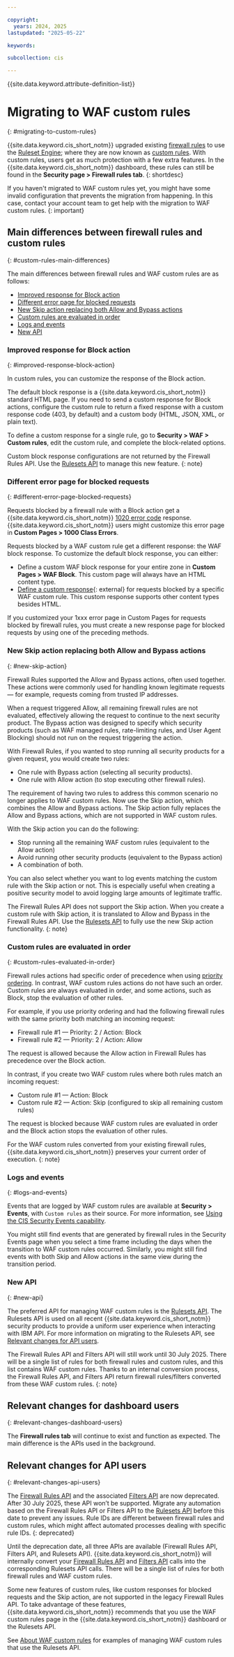 ```yaml
---

copyright:
  years: 2024, 2025
lastupdated: "2025-05-22"

keywords:

subcollection: cis

---
```


{{site.data.keyword.attribute-definition-list}}

# Migrating to WAF custom rules
{: #migrating-to-custom-rules}

{{site.data.keyword.cis_short_notm}} upgraded existing [firewall rules](/docs/cis?topic=cis-about-firewall-rules) to use the [Ruleset Engine](/docs/cis?topic=cis-about-rule-sets); where they are now known as [custom rules](/docs/cis?topic=cis-custom-rules-overview). With custom rules, users get as much protection with a few extra features. In the {{site.data.keyword.cis_short_notm}} dashboard, these rules can still be found in the **Security page > Firewall rules tab**.
{: shortdesc}

If you haven't migrated to WAF custom rules yet, you might have some invalid configuration that prevents the migration from happening. In this case, contact your account team to get help with the migration to WAF custom rules.
{: important}

## Main differences between firewall rules and custom rules
{: #custom-rules-main-differences}

The main differences between firewall rules and WAF custom rules are as follows:

* [Improved response for Block action](/docs/cis?topic=cis-migrating-to-custom-rules#improved-response-block-action)
* [Different error page for blocked requests](/docs/cis?topic=cis-migrating-to-custom-rules#different-error-page-blocked-requests)
* [New Skip action replacing both Allow and Bypass actions](/docs/cis?topic=cis-migrating-to-custom-rules#new-skip-action)
* [Custom rules are evaluated in order](/docs/cis?topic=cis-migrating-to-custom-rules#custom-rules-evaluated-in-order)
* [Logs and events](/docs/cis?topic=cis-migrating-to-custom-rules#logs-and-events) 
* [New API](/docs/cis?topic=cis-migrating-to-custom-rules#new-api)

### Improved response for Block action
{: #improved-response-block-action}

In custom rules, you can customize the response of the Block action.

The default block response is a {{site.data.keyword.cis_short_notm}} standard HTML page. If you need to send a custom response for Block actions, configure the custom rule to return a fixed response with a custom response code (403, by default) and a custom body (HTML, JSON, XML, or plain text).

To define a custom response for a single rule, go to **Security > WAF > Custom rules**, edit the custom rule, and complete the block-related options.

Custom block response configurations are not returned by the Firewall Rules API. Use the [Rulesets API](/apidocs/cis#get-instance-rulesets) to manage this new feature.
{: note}

### Different error page for blocked requests
{: #different-error-page-blocked-requests}

Requests blocked by a firewall rule with a Block action get a {{site.data.keyword.cis_short_notm}} [1020 error code](/docs/cis?topic=cis-html-1xxx-errors#1020-error) response. {{site.data.keyword.cis_short_notm}} users might customize this error page in **Custom Pages > 1000 Class Errors**.

Requests blocked by a WAF custom rule get a different response: the WAF block response. To customize the default block response, you can either:

* Define a custom WAF block response for your entire zone in **Custom Pages > WAF Block**. This custom page will always have an HTML content type.
* [Define a custom response](https://developers.cloudflare.com/waf/custom-rules/create-dashboard/#configure-a-custom-response-for-blocked-requests){: external} for requests blocked by a specific WAF custom rule. This custom response supports other content types besides HTML.

If you customized your 1xxx error page in Custom Pages for requests blocked by firewall rules, you must create a new response page for blocked requests by using one of the preceding methods.

### New Skip action replacing both Allow and Bypass actions
{: #new-skip-action}

Firewall Rules supported the Allow and Bypass actions, often used together. These actions were commonly used for handling known legitimate requests — for example, requests coming from trusted IP addresses.

When a request triggered Allow, all remaining firewall rules are not evaluated, effectively allowing the request to continue to the next security product. The Bypass action was designed to specify which security products (such as WAF managed rules, rate-limiting rules, and User Agent Blocking) should not run on the request triggering the action.

With Firewall Rules, if you wanted to stop running all security products for a given request, you would create two rules:

* One rule with Bypass action (selecting all security products).
* One rule with Allow action (to stop executing other firewall rules).

The requirement of having two rules to address this common scenario no longer applies to WAF custom rules. Now use the Skip action, which combines the Allow and Bypass actions. The Skip action fully replaces the Allow and Bypass actions, which are not supported in WAF custom rules.

With the Skip action you can do the following:

* Stop running all the remaining WAF custom rules (equivalent to the Allow action)
* Avoid running other security products (equivalent to the Bypass action)
* A combination of both.

You can also select whether you want to log events matching the custom rule with the Skip action or not. This is especially useful when creating a positive security model to avoid logging large amounts of legitimate traffic.

The Firewall Rules API does not support the Skip action. When you create a custom rule with Skip action, it is translated to Allow and Bypass in the Firewall Rules API. Use the [Rulesets API](/apidocs/cis#get-instance-rulesets) to fully use the new Skip action functionality.
{: note}

### Custom rules are evaluated in order
{: #custom-rules-evaluated-in-order}

Firewall rules actions had specific order of precedence when using [priority ordering](/docs/cis?topic=cis-priority). In contrast, WAF custom rules actions do not have such an order. Custom rules are always evaluated in order, and some actions, such as Block, stop the evaluation of other rules.

For example, if you use priority ordering and had the following firewall rules with the same priority both matching an incoming request:

* Firewall rule #1 — Priority: 2 / Action: Block
* Firewall rule #2 — Priority: 2 / Action: Allow

The request is allowed because the Allow action in Firewall Rules has precedence over the Block action.

In contrast, if you create two WAF custom rules where both rules match an incoming request:

* Custom rule #1 — Action: Block
* Custom rule #2 — Action: Skip (configured to skip all remaining custom rules)

The request is blocked because WAF custom rules are evaluated in order and the Block action stops the evaluation of other rules.

For the WAF custom rules converted from your existing firewall rules, {{site.data.keyword.cis_short_notm}} preserves your current order of execution.
{: note}

### Logs and events
{: #logs-and-events}

Events that are logged by WAF custom rules are available at **Security > Events**, with `Custom rules` as their source. For more information, see [Using the CIS Security Events capability](/docs/cis?topic=cis-using-the-cis-security-events-capability).

You might still find events that are generated by firewall rules in the Security Events page when you select a time frame including the days when the transition to WAF custom rules occurred. Similarly, you might still find events with both Skip and Allow actions in the same view during the transition period.

### New API 
{: #new-api}

The preferred API for managing WAF custom rules is the [Rulesets API](/apidocs/cis#get-instance-rulesets). The Rulesets API is used on all recent {{site.data.keyword.cis_short_notm}} security products to provide a uniform user experience when interacting with IBM API. For more information on migrating to the Rulesets API, see [Relevant changes for API users](/docs/cis?topic=cis-migrating-to-custom-rules#relevant-changes-api-users).

The Firewall Rules API and Filters API will still work until 30 July 2025. There will be a single list of rules for both firewall rules and custom rules, and this list contains WAF custom rules. Thanks to an internal conversion process, the Firewall Rules API, and Filters API return firewall rules/filters converted from these WAF custom rules.
{: note}

 
## Relevant changes for dashboard users
{: #relevant-changes-dashboard-users}

The **Firewall rules tab** will continue to exist and function as expected. The main difference is the APIs used in the background.

## Relevant changes for API users
{: #relevant-changes-api-users}

The [Firewall Rules API](/apidocs/cis#listallfirewallrules) and the associated [Filters API](/apidocs/cis#listallfilters) are now deprecated. After 30 July 2025, these API won’t be supported. Migrate any automation based on the Firewall Rules API or Filters API to the [Rulesets API](/apidocs/cis#get-zone-entrypoint-ruleset) before this date to prevent any issues. Rule IDs are different between firewall rules and custom rules, which might affect automated processes dealing with specific rule IDs.
{: deprecated}

Until the deprecation date, all three APIs are available (Firewall Rules API, Filters API, and Rulesets API). {{site.data.keyword.cis_short_notm}} will internally convert your [Firewall Rules API](/apidocs/cis#listallfirewallrules) and [Filters API](/apidocs/cis#listallfilters) calls into the corresponding Rulesets API calls. There will be a single list of rules for both firewall rules and WAF custom rules.

Some new features of custom rules, like custom responses for blocked requests and the Skip action, are not supported in the legacy Firewall Rules API. To take advantage of these features, {{site.data.keyword.cis_short_notm}} recommends that you use the WAF custom rules page in the {{site.data.keyword.cis_short_notm}} dashboard or the Rulesets API.

See [About WAF custom rules](/docs/cis?topic=cis-custom-rules-overview) for examples of managing WAF custom rules that use the Rulesets API.
